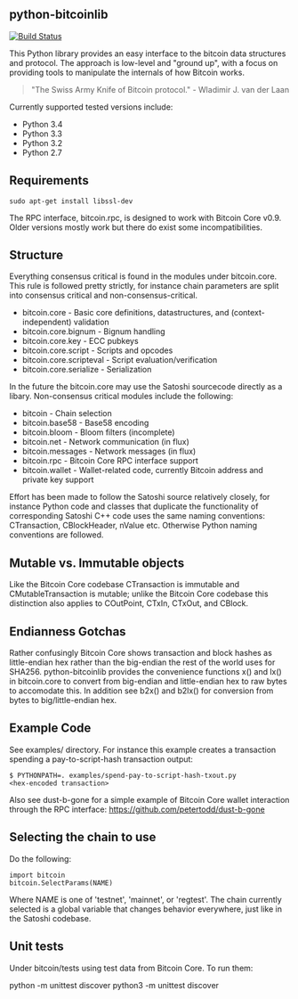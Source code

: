 python-bitcoinlib
-----------------
[![Build Status](https://travis-ci.org/icook/python-bitcoinlib.svg?branch=master)](https://travis-ci.org/icook/python-bitcoinlib)

This Python library provides an easy interface to the bitcoin data
structures and protocol. The approach is low-level and "ground up", with a
focus on providing tools to manipulate the internals of how Bitcoin works.

> "The Swiss Army Knife of Bitcoin protocol." - Wladimir J. van der Laan

Currently supported tested versions include:

* Python 3.4
* Python 3.3
* Python 3.2
* Python 2.7

Requirements
------------

    sudo apt-get install libssl-dev

The RPC interface, bitcoin.rpc, is designed to work with Bitcoin Core v0.9.
Older versions mostly work but there do exist some incompatibilities.


Structure
---------

Everything consensus critical is found in the modules under bitcoin.core. This
rule is followed pretty strictly, for instance chain parameters are split into
consensus critical and non-consensus-critical.

* bitcoin.core            - Basic core definitions, datastructures, and
  (context-independent) validation
* bitcoin.core.bignum     - Bignum handling
* bitcoin.core.key        - ECC pubkeys
* bitcoin.core.script     - Scripts and opcodes
* bitcoin.core.scripteval - Script evaluation/verification
* bitcoin.core.serialize  - Serialization

In the future the bitcoin.core may use the Satoshi sourcecode directly as a
libary. Non-consensus critical modules include the following:

* bitcoin            - Chain selection
* bitcoin.base58     - Base58 encoding
* bitcoin.bloom      - Bloom filters (incomplete)
* bitcoin.net        - Network communication (in flux)
* bitcoin.messages   - Network messages (in flux)
* bitcoin.rpc        - Bitcoin Core RPC interface support
* bitcoin.wallet     - Wallet-related code, currently Bitcoin address and
  private key support

Effort has been made to follow the Satoshi source relatively closely, for
instance Python code and classes that duplicate the functionality of
corresponding Satoshi C++ code uses the same naming conventions: CTransaction,
CBlockHeader, nValue etc. Otherwise Python naming conventions are followed.


Mutable vs. Immutable objects
-----------------------------

Like the Bitcoin Core codebase CTransaction is immutable and
CMutableTransaction is mutable; unlike the Bitcoin Core codebase this
distinction also applies to COutPoint, CTxIn, CTxOut, and CBlock.


Endianness Gotchas
------------------

Rather confusingly Bitcoin Core shows transaction and block hashes as
little-endian hex rather than the big-endian the rest of the world uses for
SHA256. python-bitcoinlib provides the convenience functions x() and lx() in
bitcoin.core to convert from big-endian and little-endian hex to raw bytes to
accomodate this. In addition see b2x() and b2lx() for conversion from bytes to
big/little-endian hex.


Example Code
------------

See examples/ directory. For instance this example creates a transaction
spending a pay-to-script-hash transaction output:

    $ PYTHONPATH=. examples/spend-pay-to-script-hash-txout.py
    <hex-encoded transaction>

Also see dust-b-gone for a simple example of Bitcoin Core wallet interaction
through the RPC interface: https://github.com/petertodd/dust-b-gone


Selecting the chain to use
--------------------------

Do the following:

    import bitcoin
    bitcoin.SelectParams(NAME)

Where NAME is one of 'testnet', 'mainnet', or 'regtest'. The chain currently
selected is a global variable that changes behavior everywhere, just like in
the Satoshi codebase.


Unit tests
----------

Under bitcoin/tests using test data from Bitcoin Core. To run them:

python -m unittest discover
python3 -m unittest discover
